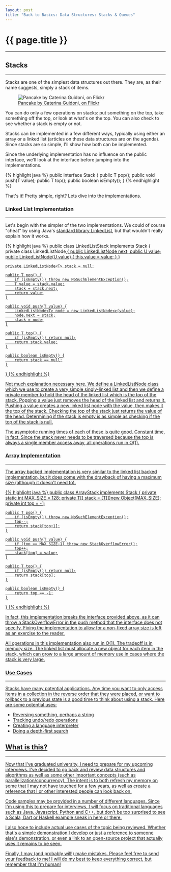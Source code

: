 ```yaml
---
layout: post
title: "Back to Basics: Data Structures: Stacks & Queues"
---
```


# {{ page.title }}
***

## Stacks
***

Stacks are one of the simplest data structures out there. They are, as their name suggests, simply a stack of items.

<figure>
<img src="https://farm5.staticflickr.com/4152/5092814379_dc34f1aaf5_b.jpg" alt="Pancake by Caterina Guidoni, on Flickr">
<figcaption><a href="https://www.flickr.com/photos/caterina83/5092814379">Pancake by Caterina Guidoni, on Flickr</a></figcaption>
</figure>

 You can do only a few operations on stacks: put something on the top, take something off the top, or look at what's on the top. You can also check to see whether a stack is empty or not.

Stacks can be implemented in a few different ways, typically using either an array or a linked list (articles on these data structures are on the agenda). Since stacks are so simple, I'll show how both can be implemented.

Since the underlying implementation has no influence on the public interface, we'll look at the interface before jumping into the implementations.

{% highlight java %}
public interface Stack<T> {
    public T pop();
    public void push(T value);
    public T top();
    public boolean isEmpty();
}
{% endhighlight %}

That's it! Pretty simple, right? Lets dive into the implementations.

### Linked List Implementation
***

Let's begin with the simpler of the two implementations. We could of course "cheat" by using Java's [standard library LinkedList](http://docs.oracle.com/javase/7/docs/api/java/util/LinkedList.html), but that wouldn't really explain how it works.

{% highlight java %}
public class LinkedListStack<T> implements Stack<T> {
    private class LinkedListNode<U> {
        public LinkedListNode<U> next;
        public U value;
        public LinkedListNode(U value) {
            this.value = value;
        }
    }

    private LinkedListNode<T> stack = null;

    public T pop() {
        if (isEmpty()) throw new NoSuchElementException();
        T value = stack.value;
        stack = stack.next;
        return value;
    }

    public void push(T value) {
        LinkedListNode<T> node = new LinkedListNode<>(value);
        node.next = stack;
        stack = node;
    }

    public T top() {
        if (isEmpty()) return null;
        return stack.value;
    }

    public boolean isEmpty() {
        return stack == null;
    }
}
{% endhighlight %}

Not much explanation necessary here. We define a LinkedListNode class which we use to create a very simple singly-linked list and then we define a private member to hold the head of the linked list which is the top of the stack. Popping a value just removes the head of the linked list and returns it. Pushing a value creates a new linked list node with the value, then makes it the top of the stack. Checking the top of the stack just returns the value of the head. Determining if the stack is empty is as simple as checking if the top of the stack is null.

The asymptotic running times of each of these is quite good. Constant time, in fact. Since the stack never needs to be traversed because the top is always a single member access away, all operations run in O(1).

### Array Implementation
***

The array backed implementation is very similar to the linked list backed implementation, but it does come with the drawback of having a maximum size (although it doesn't need to).

{% highlight java %}
public class ArrayStack<T> implements Stack<T> {
    private static int MAX_SIZE = 128;
    private T[] stack = (T[])new Object[MAX_SIZE];
    private int top = -1;

    public T pop() {
        if (isEmpty()) throw new NoSuchElementException();
        top--;
        return stack[top+1];
    }

    public void push(T value) {
        if (top == MAX_SIZE-1) throw new StackOverflowError();
        top++;
        stack[top] = value;
    }

    public T top() {
        if (isEmpty()) return null;
        return stack[top];
    }

    public boolean isEmpty() {
        return top == -1;
    }
}
{% endhighlight %}

In fact, this implementation breaks the interface provided above, as it can throw a StackOverflowError in the push method that the interface does not specify. Fixing the implementation to allow for a non-fixed array size is left as an exercise to the reader.

All operations in this implementation also run in O(1). The tradeoff is in memory size. The linked list must allocate a new object for each item in the stack, which can grow to a large amount of memory use in cases where the stack is very large.

### Use Cases
***

Stacks have many potential applications. Any time you want to only access items in a collection in the reverse order that they were placed, or want to rollback to a previous state is a good time to think about using a stack. Here are some potential uses:

* Reversing something, perhaps a string
* Tracking undo/redo operations
* Creating a language interpreter
* Doing a depth-first search

## What is this?
***

Now that I've graduated university, I need to prepare for my upcoming interviews. I've decided to go back and review data structures and algorithms as well as some other important concepts (such as parallelization/concurrency). The intent is to both refresh my memory on some that I may not have touched for a few years, as well as create a reference that I or other interested people can look back on.

Code samples may be provided in a number of different languages. Since I'm using this to prepare for interviews, I will focus on traditional languages such as Java, Javascript, Python and C++, but don't be too surprised to see a Scala, Dart or Haskell example sneak in here or there.

I also hope to include actual use cases of the topic being reviewed. Whether that's a simple demonstration I develop or just a reference to someone else's demonstration, or even a link to an open-source project that actually uses it remains to be seen.

Finally, I may (and probably will!) make mistakes. Please feel free to send your feedback to [me](mailto:me@mthjones.com)! I will do my best to keep everything correct, but remember that I'm human!
